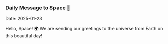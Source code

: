 ### Daily Message to Space 🌌
Date: 2025-01-23

Hello, Space! 🌍 We are sending our greetings to the universe from Earth on this beautiful day!
